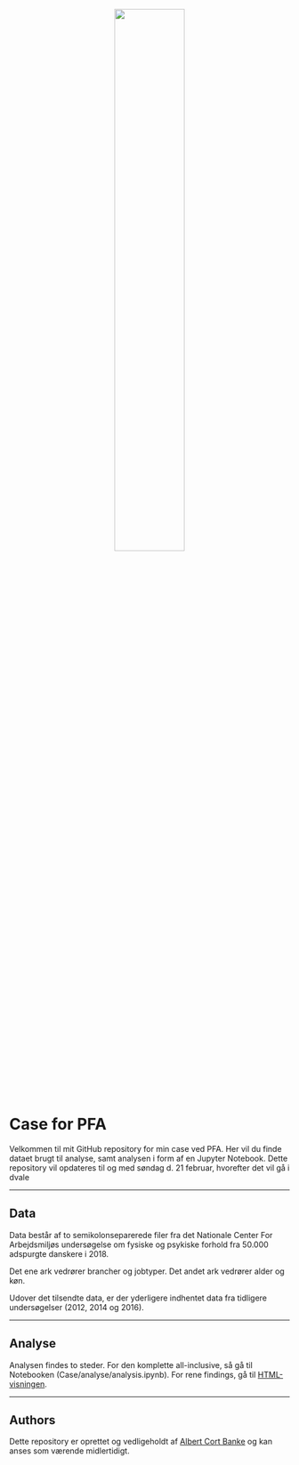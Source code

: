 
<p align="center">
  <img src="https://pfa.dk/-/media/pfa-v2/dansk/images/om-pfa/ledelse-og-presserum/logo/pfa-logo-roed.png?la=da-dk&hash=15695474A8C04F27420B1F5AD5922D27CDA4A702" width="50%">
</p>



# Case for PFA
Velkommen til mit GitHub repository for min case ved PFA. Her vil du finde dataet brugt til analyse, samt analysen i form af en Jupyter Notebook. Dette repository vil opdateres til og med søndag d. 21 februar, hvorefter det vil gå i dvale 

---

## Data
Data består af to semikolonseparerede filer fra det Nationale Center For Arbejdsmiljøs undersøgelse om fysiske og psykiske forhold fra 50.000 adspurgte danskere i 2018.

Det ene ark vedrører brancher og jobtyper. Det andet ark vedrører alder og køn.

Udover det tilsendte data, er der yderligere indhentet data fra tidligere undersøgelser (2012, 2014 og 2016). 

---

## Analyse

Analysen findes to steder. For den komplette all-inclusive, så gå til Notebooken (Case/analyse/analysis.ipynb). For rene findings, gå til [HTML-visningen](https://albertbanke-case-analyseapp-ghjgeb.streamlit.app/).

---

## Authors
Dette repository er oprettet og vedligeholdt af [Albert Cort Banke](https://www.linkedin.com/in/albert-cort-banke-74b19413b/) og kan anses som værende midlertidigt. 
